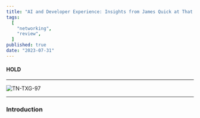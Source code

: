 ```yaml
---
title: "AI and Developer Experience: Insights from James Quick at That Conference"
tags:
  [
    "networking",
    "review",
  ]
published: true
date: "2023-07-31"
---
```


#### HOLD
---

![TN-TXG-97](HOLD)

---

### Introduction

